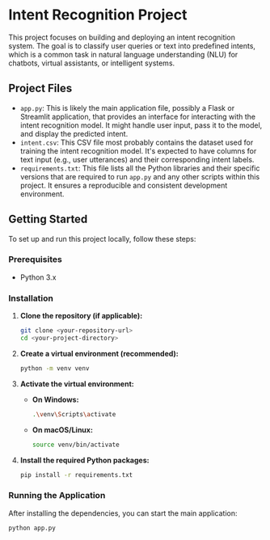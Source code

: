 # Intent Recognition Project

This project focuses on building and deploying an intent recognition system. The goal is to classify user queries or text into predefined intents, which is a common task in natural language understanding (NLU) for chatbots, virtual assistants, or intelligent systems.

## Project Files

* `app.py`: This is likely the main application file, possibly a Flask or Streamlit application, that provides an interface for interacting with the intent recognition model. It might handle user input, pass it to the model, and display the predicted intent.
* `intent.csv`: This CSV file most probably contains the dataset used for training the intent recognition model. It's expected to have columns for text input (e.g., user utterances) and their corresponding intent labels.
* `requirements.txt`: This file lists all the Python libraries and their specific versions that are required to run `app.py` and any other scripts within this project. It ensures a reproducible and consistent development environment.

## Getting Started

To set up and run this project locally, follow these steps:

### Prerequisites

* Python 3.x

### Installation

1.  **Clone the repository (if applicable):**
    ```bash
    git clone <your-repository-url>
    cd <your-project-directory>
    ```

2.  **Create a virtual environment (recommended):**
    ```bash
    python -m venv venv
    ```

3.  **Activate the virtual environment:**
    * **On Windows:**
        ```bash
        .\venv\Scripts\activate
        ```
    * **On macOS/Linux:**
        ```bash
        source venv/bin/activate
        ```

4.  **Install the required Python packages:**
    ```bash
    pip install -r requirements.txt
    ```

### Running the Application

After installing the dependencies, you can start the main application:

```bash
python app.py
